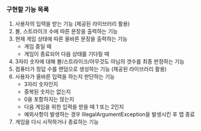 ### 구현할 기능 목록
1. 사용자의 입력을 받는 기능 (제공된 라이브러리 활용)
2. 볼, 스트라이크 수에 따른 문장을 출력하는 기능
3. 현재 게임 상태에 따른 올바른 문장을 출력하는 기능
    - 게임 중일 때
    - 게임이 종료되어 다음 상태를 기다릴 때
4. 3자리 숫자에 대해 볼/스트라이크/아무것도 아님의 갯수를 최종 판정하는 기능
5. 컴퓨터가 정답 수를 랜덤으로 생성하는 기능 (제공된 라이브러리 활용)
6. 사용자가 올바른 입력을 하는지 판단하는 기능
   - 3자리 숫자인지
   - 중복된 숫자는 없는지
   - 0을 포함하지는 않는지
   - 다음 게임을 위한 입력을 받을 때 1 또는 2인지
   - 예외사항이 발생하는 경우 IllegalArgumentException을 발생시킨 후 앱 종료
7. 게임을 다시 시작하거나 종료하는 기능